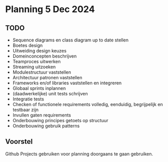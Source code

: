 # Planning 5 Dec 2024

## TODO
- Sequence diagrams en class diagram up to date stellen
- Boetes design
- Uitweiding design keuzes
- Domeinconcepten beschrijven
- Teamproces uitwerken
- Streaming uitzoeken
- Modulestructuur vaststellen
- Architectuur patronen vaststellen
- Frameworks en/of libraries vaststellen en integreren
- Globaal sprints inplannen
- (daadwerkelijke) unit tests schrijven
- Integratie tests
- Checken of functionele requirements volledig, eenduidig, begrijpelijk en testbaar zijn
- Invullen gaten requirements
- Onderbouwing principes getoets op structuur
- Onderbouwing gebruik patterns

## Voorstel
Github Projects gebruiken voor planning doorgaans te gaan gebruiken.
